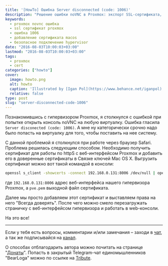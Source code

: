 ```yaml
---  
title: '[HowTo] Ошибка Server disconnected (code: 1006)'  
description: "Решение ошибки noVNC в Proxmox: экспорт SSL-сертификата, добавление в доверенные источники и настройка безопасного подключения через Safari"  
keywords:  
  - proxmox novnc ошибка  
  - ssl сертификат proxmox  
  - ошибка 1006  
  - добавление сертификата macos  
  - безопасное подключение hypervisor  
date: "2016-08-03T10:00:03+03:00"  
lastmod: "2016-08-03T10:00:03+03:00"  
tags:  
  - proxmox  
  - cert  
categories: ["howto"]  
cover:  
  image: howto.png  
  alt: howto  
  caption: 'Illustrated by [Igan Pol](https://www.behance.net/iganpol)'  
  relative: false  
type: post  
slug: "server-disconnected-code-1006"
---  
```


Познакомившись с гипервизором Proxmox, я столкнулся с ошибкой при попытке открыть консоль noVNC на любую виртуалку. Ошибка гласила `Server disconected (code: 1006)`. А мне ну категорически срочно надо было попасть на виртуалку для того, чтобы поставить на нее систему.

С данной проблемой я столкнулся при работе через браузер Safari. Проблема решилась следующим способом. Необходимо получить сертификат для работы по httpS с веб-интерфейсом Proxmox и добавить его в доверенные сертификаты в Связке ключей Mac OS X. Выгрузить сертификат можно вот такой командой в консоли:

```bash
openssl s_client -showcerts -connect 192.168.0.131:8006 /dev/null | openssl x509 -outform PEM > pve.pem
```

где `192.168.0.131:8006` адрес веб-интерфейса нашего гипервизора Proxmox, а `pve.pem` выходной файл сертификата.

Далее мы просто добавляем этот сертификат и выставляем права на него "Всегда доверять". После чего можно смело перезагружать страничку с веб-интерфейсом гипервизора и работать в web-консоли.

На это все!

---

Если у тебя есть вопросы, комментарии и/или замечания – заходи в [чат](https://ttttt.me/jtprogru_chat), а так же подписывайся на [канал](https://ttttt.me/jtprogru_channel).

О способах отблагодарить автора можно почитать на странице "[Донаты](https://jtprog.ru/donations/)". Попасть в закрытый Telegram-чат единомышленников "BearLoga" можно по ссылке на [Tribute](https://web.tribute.tg/s/oRV).
